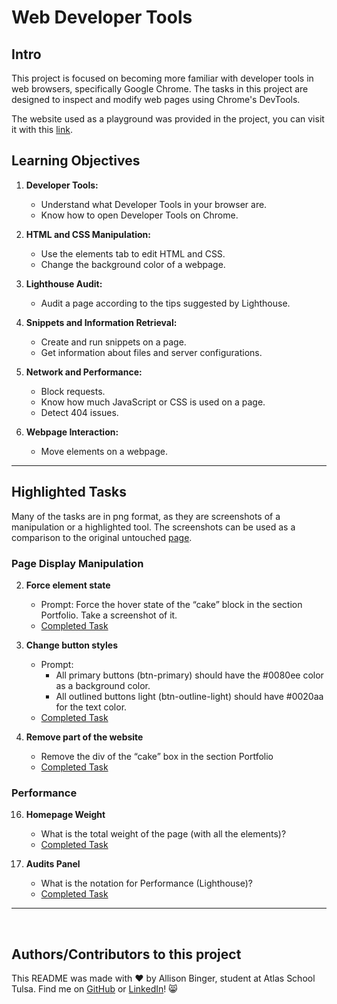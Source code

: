 # Web Developer Tools

## Intro
This project is focused on becoming more familiar with developer tools in web browsers, specifically Google Chrome.
The tasks in this project are designed to inspect and modify web pages using Chrome's DevTools.

The website used as a playground was provided in the project, you can visit it with this [link](https://intranet.atlasschool.com/rltoken/XDJc8x9X5FRGgi01_vRDkg).
&nbsp;


## Learning Objectives

1. **Developer Tools:**
   - Understand what Developer Tools in your browser are.
   - Know how to open Developer Tools on Chrome.

2. **HTML and CSS Manipulation:**
   - Use the elements tab to edit HTML and CSS.
   - Change the background color of a webpage.

3. **Lighthouse Audit:**
   - Audit a page according to the tips suggested by Lighthouse.

4. **Snippets and Information Retrieval:**
   - Create and run snippets on a page.
   - Get information about files and server configurations.

5. **Network and Performance:**
   - Block requests.
   - Know how much JavaScript or CSS is used on a page.
   - Detect 404 issues.

6. **Webpage Interaction:**
   - Move elements on a webpage.

---

## Highlighted Tasks
Many of the tasks are in png format, as they are screenshots of a manipulation or a highlighted tool. The screenshots can be used as a comparison to the original untouched [page](https://intranet.atlasschool.com/rltoken/XDJc8x9X5FRGgi01_vRDkg).


### Page Display Manipulation



2. **Force element state**
	- Prompt: Force the hover state of the “cake” block in the section Portfolio. Take a screenshot of it.
	- [Completed Task](https://github.com/allisonabinger/atlas-web_front_end/blob/main/developer_tools/2-pathways_menu.png)

4. **Change button styles**
	- Prompt: 
		- All primary buttons (btn-primary) should have the #0080ee color as a background color.
		- All outlined buttons light (btn-outline-light) should have #0020aa for the text color.
	- [Completed Task](https://github.com/allisonabinger/atlas-web_front_end/blob/main/developer_tools/4-new_buttons.png)

5. **Remove part of the website**
	- Remove the div of the “cake” box in the section Portfolio
	- [Completed Task](https://github.com/allisonabinger/atlas-web_front_end/blob/main/developer_tools/5-deleted_elements.png)

### Performance

16. **Homepage Weight**
	- What is the total weight of the page (with all the elements)?
	- [Completed Task](https://github.com/allisonabinger/atlas-web_front_end/blob/main/developer_tools/16-weight.png)

23. **Audits Panel**
	-	What is the notation for Performance (Lighthouse)?
	- [Completed Task](https://github.com/allisonabinger/atlas-web_front_end/blob/main/developer_tools/23-performance_audit.png)

---
&nbsp;

## Authors/Contributors to this project
This README was made with :heart: by Allison Binger, student at Atlas School Tulsa. Find me on [GitHub](https://github.com/allisonabinger) or [LinkedIn](https://linkedin.com/in/allisonbinger)! :smile_cat:
